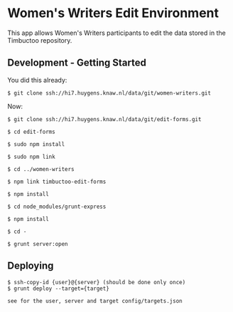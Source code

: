 # Women's Writers Edit Environment

This app allows Women's Writers participants to edit the data stored in the Timbuctoo repository.

## Development - Getting Started

You did this already:

	$ git clone ssh://hi7.huygens.knaw.nl/data/git/women-writers.git

Now:

	$ git clone ssh://hi7.huygens.knaw.nl/data/git/edit-forms.git

	$ cd edit-forms

	$ sudo npm install

	$ sudo npm link

	$ cd ../women-writers

	$ npm link timbuctoo-edit-forms

	$ npm install

	$ cd node_modules/grunt-express
	
	$ npm install
	
	$ cd -

	$ grunt server:open

## Deploying

	$ ssh-copy-id {user}@{server} (should be done only once)
	$ grunt deploy --target={target}
 
	see for the user, server and target config/targets.json
